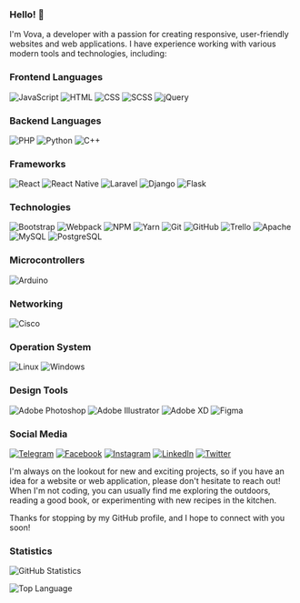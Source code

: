 ### Hello! 👋

I'm Vova, a developer with a passion for creating responsive, user-friendly websites and web applications. I have experience working with various modern tools and technologies, including:

### Frontend Languages

![JavaScript](https://img.shields.io/badge/-JavaScript-000?&logo=JavaScript)
![HTML](https://img.shields.io/badge/-HTML-000?&logo=HTML5)
![CSS](https://img.shields.io/badge/-CSS-000?&logo=CSS3)
![SCSS](https://img.shields.io/badge/-SCSS-000?&logo=SASS)
![jQuery](https://img.shields.io/badge/-jQuery-000?&logo=jQuery)

### Backend Languages

![PHP](https://img.shields.io/badge/-PHP-000?&logo=PHP)
![Python](https://img.shields.io/badge/-Python-000?&logo=Python)
![C++](https://img.shields.io/badge/-C++-000?&logo=C%2B%2B)

### Frameworks

![React](https://img.shields.io/badge/-React-000?&logo=React)
![React Native](https://img.shields.io/badge/-React%20Native-000?&logo=React)
![Laravel](https://img.shields.io/badge/-Laravel-000?&logo=Laravel)
![Django](https://img.shields.io/badge/-Django-000?&logo=Django)
![Flask](https://img.shields.io/badge/-Flask-000?&logo=Flask)

### Technologies

![Bootstrap](https://img.shields.io/badge/-Bootstrap-000?&logo=Bootstrap)
![Webpack](https://img.shields.io/badge/-Webpack-000?&logo=Webpack)
![NPM](https://img.shields.io/badge/-NPM-000?&logo=NPM)
![Yarn](https://img.shields.io/badge/-Yarn-000?&logo=Yarn)
![Git](https://img.shields.io/badge/-Git-000?&logo=Git)
![GitHub](https://img.shields.io/badge/-GitHub-000?&logo=GitHub)
![Trello](https://img.shields.io/badge/-Trello-0052CC?logo=Trello&logoColor=white)
![Apache](https://img.shields.io/badge/-Apache-000?&logo=Apache)
![MySQL](https://img.shields.io/badge/-MySQL-000?&logo=MySQL)
![PostgreSQL](https://img.shields.io/badge/-PostgreSQL-000?&logo=PostgreSQL)

### Microcontrollers

![Arduino](https://img.shields.io/badge/-Arduino-000?&logo=Arduino)

### Networking

![Cisco](https://img.shields.io/badge/-Cisco-000?&logo=Cisco)

### Operation System

![Linux](https://img.shields.io/badge/-Linux-000?&logo=Linux)
![Windows](https://img.shields.io/badge/-Windows-000?&logo=Windows)

### Design Tools

![Adobe Photoshop](https://img.shields.io/badge/-Adobe%20Photoshop-000?&logo=Adobe-Photoshop)
![Adobe Illustrator](https://img.shields.io/badge/-Adobe%20Illustrator-000?&logo=Adobe-Illustrator)
![Adobe XD](https://img.shields.io/badge/-Adobe%20XD-000?&logo=Adobe-XD)
![Figma](https://img.shields.io/badge/-Figma-000?&logo=Figma)

### Social Media

[![Telegram](https://img.shields.io/badge/-Telegram-0088cc?&logo=Telegram)](https://t.me/vovaddk)
[![Facebook](https://img.shields.io/badge/-Facebook-1877f2?&logo=Facebook)](https://www.facebook.com/vovaddk/)
[![Instagram](https://img.shields.io/badge/-Instagram-E4405F?&logo=Instagram)](https://www.instagram.com/vovaddk/)
[![LinkedIn](https://img.shields.io/badge/-LinkedIn-0077B5?&logo=LinkedIn)](https://www.linkedin.com/in/vovaddk/)
[![Twitter](https://img.shields.io/badge/-Twitter-1da1f2?&logo=Twitter)](https://twitter.com/vovaddk)

I'm always on the lookout for new and exciting projects, so if you have an idea for a website or web application, please don't hesitate to reach out! When I'm not coding, you can usually find me exploring the outdoors, reading a good book, or experimenting with new recipes in the kitchen.

Thanks for stopping by my GitHub profile, and I hope to connect with you soon!

### Statistics

![GitHub Statistics ](https://github-readme-stats.vercel.app/api?username=vovaddk&show_icons=true&theme=radical)

![Top Language](https://github-readme-stats.vercel.app/api/top-langs/?username=vovaddk&layout=compact)
